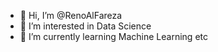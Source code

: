 - 👋 Hi, I’m @RenoAlFareza
- 👀 I’m interested in Data Science
- 🌱 I’m currently learning Machine Learning etc
